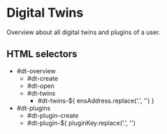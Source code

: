 # Digital Twins

Overview about all digital twins and plugins of a user.

## HTML selectors
- #dt-overview
  - #dt-create
  - #dt-open
  - #dt-twins
    - #dt-twins-${ ensAddress.replace('.', '') }
- #dt-plugins
  - #dt-plugin-create
  - #dt-plugin-${ pluginKey.replace('.', '')
